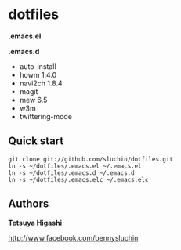 dotfiles
========

**.emacs.el**  

**.emacs.d**  
  - auto-install  
  - howm 1.4.0  
  - navi2ch 1.8.4  
  - magit  
  - mew 6.5
  - w3m
  - twittering-mode



Quick start
-----------

  `git clone git://github.com/sluchin/dotfiles.git`  
  `ln -s ~/dotfiles/.emacs.el ~/.emacs.el`  
  `ln -s ~/dotfiles/.emacs.d ~/.emacs.d`  
  `ln -s ~/dotfiles/.emacs.elc ~/.emacs.elc`  

  

Authors
-------

**Tetsuya Higashi**  

http://www.facebook.com/bennysluchin  

